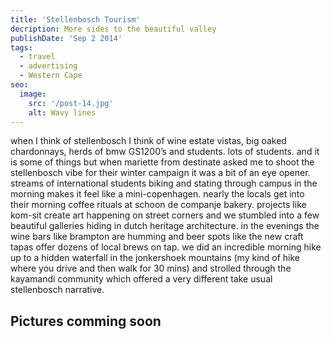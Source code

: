 ```yaml
---
title: 'Stellenbosch Tourism'
decription: More sides to the beautiful valley
publishDate: 'Sep 2 2014'
tags:
  - travel
  - advertising
  - Western Cape
seo:
  image:
    src: '/post-14.jpg'
    alt: Wavy lines
---
```


when I think of stellenbosch I think of wine estate vistas, big oaked chardonnays, herds of bmw GS1200’s and students. lots of students. and it is some of things but when mariette from destinate asked me to shoot the stellenbosch vibe for their winter campaign it was a bit of an eye opener. streams of international students biking and stating through campus in the morning makes it feel like a mini-copenhagen. nearly the locals get into their morning coffee rituals at schoon de companje bakery. projects like kom-sit create art happening on street corners and we stumbled into a few beautiful galleries hiding in dutch heritage architecture. in the evenings the wine bars like brampton are humming and beer spots like the new craft tapas offer dozens of local brews on tap. we did an incredible morning hike up to a hidden waterfall in the jonkershoek mountains (my kind of hike where you drive and then walk for 30 mins) and strolled through the kayamandi community which offered a very different take usual stellenbosch narrative.

## Pictures comming soon